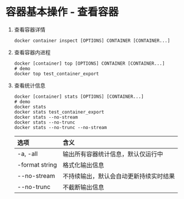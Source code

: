 # 容器基本操作 - 查看容器

1. 查看容器详情

   ```shell
   docker container inspect [OPTIONS] CONTAINER [CONTAINER...]
   ```

1. 查看容器内进程

   ```shell
   docker [container] top [OPTIONS] CONTAINER [CONTAINER...] 
   # demo
   docker top test_container_export
   ```
   
1. 查看统计信息

   ```shell
   docker [container] stats [OPTIONS] [CONTAINER...]
   # demo
   docker stats
   docker stats test_container_export
   docker stats --no-stream
   docker stats --no-trunc
   docker stats --no-trunc --no-stream
   ```

   | 选项 | 含义 |
   |:----|:----|
   | -a, -all | 输出所有容器统计信息，默认仅运行中 |
   | -format string | 格式化输出信息 |
   | --no-stream | 不持续输出，默认会自动更新持续实时结果 |
   | --no-trunc | 不截断输出信息 |
